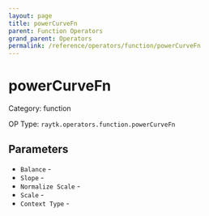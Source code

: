 ```yaml
---
layout: page
title: powerCurveFn
parent: Function Operators
grand_parent: Operators
permalink: /reference/operators/function/powerCurveFn
---
```


# powerCurveFn



Category: function

OP Type: `raytk.operators.function.powerCurveFn`

## Parameters

* `Balance` - 
* `Slope` - 
* `Normalize Scale` - 
* `Scale` - 
* `Context Type` -

